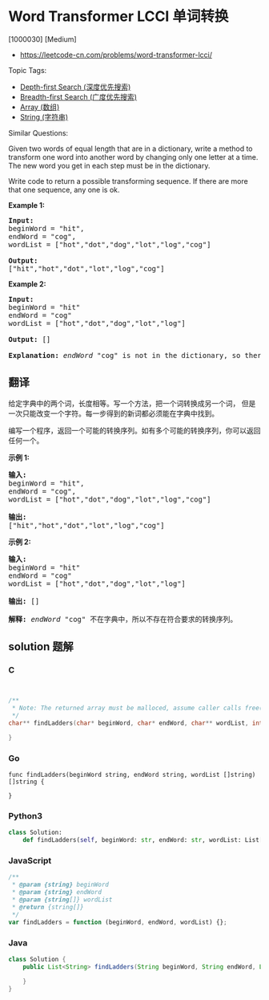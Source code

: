 # Word Transformer LCCI 单词转换

[1000030] [Medium]

- https://leetcode-cn.com/problems/word-transformer-lcci/

Topic Tags:

- [Depth-first Search (深度优先搜索)](https://leetcode-cn.com/tag/depth-first-search/)
- [Breadth-first Search (广度优先搜索)](https://leetcode-cn.com/tag/breadth-first-search/)
- [Array (数组)](https://leetcode-cn.com/tag/array/)
- [String (字符串)](https://leetcode-cn.com/tag/string/)

Similar Questions:

Given two words of equal length that are in a dictionary, write a method to transform one word into another word by changing only one letter at a time. The new word you get in each step must be in the dictionary.

Write code to return a possible transforming sequence. If there are more that one sequence, any one is ok.

**Example 1:**

<pre><strong>Input:</strong>
beginWord = "hit",
endWord = "cog",
wordList = ["hot","dot","dog","lot","log","cog"]

<strong>Output:</strong>
["hit","hot","dot","lot","log","cog"]
</pre>

**Example 2:**

<pre><strong>Input:</strong>
beginWord = "hit"
endWord = "cog"
wordList = ["hot","dot","dog","lot","log"]

<strong>Output: </strong>[]

<strong>Explanation:</strong>&nbsp;<em>endWord</em> "cog" is not in the dictionary, so there's no possible transforming sequence.</pre>

## 翻译

给定字典中的两个词，长度相等。写一个方法，把一个词转换成另一个词， 但是一次只能改变一个字符。每一步得到的新词都必须能在字典中找到。

编写一个程序，返回一个可能的转换序列。如有多个可能的转换序列，你可以返回任何一个。

**示例 1:**

<pre><strong>输入:</strong>
beginWord = "hit",
endWord = "cog",
wordList = ["hot","dot","dog","lot","log","cog"]

<strong>输出:</strong>
["hit","hot","dot","lot","log","cog"]
</pre>

**示例 2:**

<pre><strong>输入:</strong>
beginWord = "hit"
endWord = "cog"
wordList = ["hot","dot","dog","lot","log"]

<strong>输出: </strong>[]

<strong>解释:</strong>&nbsp;<em>endWord</em> "cog" 不在字典中，所以不存在符合要求的转换序列。</pre>

## solution 题解

### C

```c


/**
 * Note: The returned array must be malloced, assume caller calls free().
 */
char** findLadders(char* beginWord, char* endWord, char** wordList, int wordListSize, int* returnSize){

}


```

### Go

```golang
func findLadders(beginWord string, endWord string, wordList []string) []string {

}
```

### Python3

```python
class Solution:
    def findLadders(self, beginWord: str, endWord: str, wordList: List[str]) -> List[str]:
```

### JavaScript

```javascript
/**
 * @param {string} beginWord
 * @param {string} endWord
 * @param {string[]} wordList
 * @return {string[]}
 */
var findLadders = function (beginWord, endWord, wordList) {};
```

### Java

```java
class Solution {
    public List<String> findLadders(String beginWord, String endWord, List<String> wordList) {

    }
}
```

